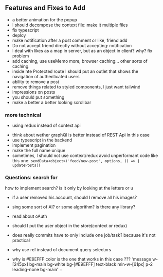 ## Features and Fixes to Add

<!-- - I don't know why friends don't reflect on the other side -->
  <!-- - change the image of the post publisher(when publishing) -->
  <!-- - in mobile, make a create post icon in the navbar -->
<!-- - pagination in frontend -->
<!-- - make the create post icon work -->
<!-- - loading in multiple places -->

- a better animation for the popup
- I should decompose the context file: make it multiple files
- fix typescript
- deploy
  <!-- - I will put user in context -->
  <!-- - profile views should be correct nor dummy -->
  <!-- - if someone liked, he can't like again -->
  <!-- - dark mode -->
  <!-- - changing the profile image in a post even after changing it from the user -->
  <!-- - change on the design of navigation in the desktop -->
  <!-- - change on the design of profile image in friendList: should be circle -->
  <!-- - ability to add: audio, clip, attachment -->
- make notification after a post comment or like, friend add
- Do not accept friend directly without accepting: notification
- I deal with likes as a map in server, but as an object in client? why? fix problem
- add caching, use useMemo more, browser caching... other sorts of caching.
- inside hte Protected route I should put an outlet that shows the navigation of authenticated users
- ability to remove a post
- remove things related to styled components, I just want tailwind
- impressions on posts
- you should put something
- make a better a better looking scrollbar
<!-- - make a component for showing friends also for mobile -->

### more technical

- using redux instead of context api
<!-- - changing the likes to not be a number in the schema of the database: instead a map(not array to have O(1)) to know who liked and who didn't -->
- think about wether graphQl is better instead of REST Api in this case
- use typescript in the backend
- implement pagination
- make the full name unique
- sometimes, I should not use context/redux
  avoid unperformant code like this one: `sendData<object>('feed/new-post', options, () => {
  updatePosts()`

### Questions: search for

how to implement search? is it only by looking at the letters or u

- if a user removed his account, should I remove all his images?
- sing some sort of AI? or some algorithm? is there any library?
- read about oAuth
- should I put the user object in the store(context or redux)
- does really commits have to only include one job/task? because it's not practical

- why use ref instead of document query selectors
- why is #E9EFFF color is the one that works in this case ??? 'message w-[245px] bg-main bg-white bg-[#E9EFFF] text-black min-w-[61px] p-2 leading-none bg-main' +
